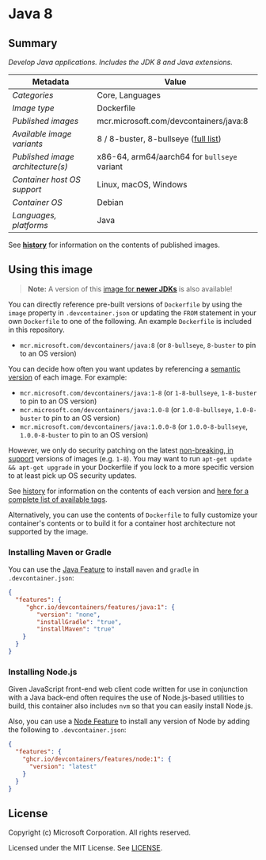 # Java 8

## Summary

*Develop Java applications. Includes the JDK 8 and Java extensions.*

| Metadata | Value |  
|----------|-------|
| *Categories* | Core, Languages |
| *Image type* | Dockerfile |
| *Published images* | mcr.microsoft.com/devcontainers/java:8 |
| *Available image variants* | 8 / 8-buster, 8-bullseye ([full list](https://mcr.microsoft.com/v2/devcontainers/java/tags/list)) |
| *Published image architecture(s)* | x86-64, arm64/aarch64 for `bullseye` variant |
| *Container host OS support* | Linux, macOS, Windows |
| *Container OS* | Debian |
| *Languages, platforms* | Java |

See **[history](history)** for information on the contents of published images.

## Using this image

> **Note:** A version of this [image for **newer JDKs**](../java) is also available!

You can directly reference pre-built versions of `Dockerfile` by using the `image` property in `.devcontainer.json` or updating the `FROM` statement in your own  `Dockerfile` to one of the following. An example `Dockerfile` is included in this repository.

- `mcr.microsoft.com/devcontainers/java:8` (or `8-bullseye`, `8-buster` to pin to an OS version)

You can decide how often you want updates by referencing a [semantic version](https://semver.org/) of each image. For example:

- `mcr.microsoft.com/devcontainers/java:1-8` (or `1-8-bullseye`, `1-8-buster` to pin to an OS version)
- `mcr.microsoft.com/devcontainers/java:1.0-8` (or `1.0-8-bullseye`, `1.0-8-buster` to pin to an OS version)
- `mcr.microsoft.com/devcontainers/java:1.0.0-8` (or `1.0.0-8-bullseye`, `1.0.0-8-buster` to pin to an OS version)

However, we only do security patching on the latest [non-breaking, in support](https://github.com/microsoft/vscode-dev-containers/issues/532) versions of images (e.g. `1-8`). You may want to run `apt-get update && apt-get upgrade` in your Dockerfile if you lock to a more specific version to at least pick up OS security updates.

See [history](history) for information on the contents of each version and [here for a complete list of available tags](https://mcr.microsoft.com/v2/devcontainers/java/tags/list).

Alternatively, you can use the contents of `Dockerfile` to fully customize your container's contents or to build it for a container host architecture not supported by the image.

### Installing Maven or Gradle

You can use the [Java Feature](https://github.com/devcontainers/features/tree/main/src/java) to install `maven` and `gradle` in `.devcontainer.json`:

```json
{
  "features": {
     "ghcr.io/devcontainers/features/java:1": {
        "version": "none",
        "installGradle": "true",
        "installMaven": "true"
    }
  }
}
```

### Installing Node.js

Given JavaScript front-end web client code written for use in conjunction with a Java back-end often requires the use of Node.js-based utilities to build, this container also includes `nvm` so that you can easily install Node.js.

Also, you can use a [Node Feature](https://github.com/devcontainers/features/tree/main/src/node) to install any version of Node by adding the following to `.devcontainer.json`:

```json
{
  "features": {
    "ghcr.io/devcontainers/features/node:1": {
      "version": "latest"
    }
  }
}
```

## License

Copyright (c) Microsoft Corporation. All rights reserved.

Licensed under the MIT License. See [LICENSE](https://github.com/devcontainers/images/blob/main/LICENSE).
